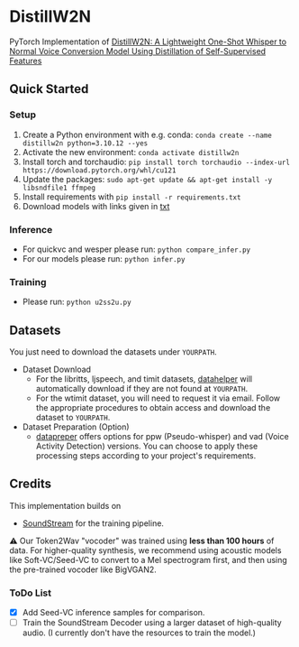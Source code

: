 # DistillW2N

PyTorch Implementation of [DistillW2N: A Lightweight One-Shot Whisper to Normal Voice Conversion Model Using Distillation of Self-Supervised Features](https://ieeexplore.ieee.org/abstract/document/10888480)

## Quick Started
### Setup
1. Create a Python environment with e.g. conda: `conda create --name distillw2n python=3.10.12 --yes`
2. Activate the new environment: `conda activate distillw2n`
3. Install torch and torchaudio: `pip install torch torchaudio --index-url https://download.pytorch.org/whl/cu121`
4. Update the packages: `sudo apt-get update && apt-get install -y libsndfile1 ffmpeg`
5. Install requirements with `pip install -r requirements.txt`
6. Download models with links given in [txt](https://github.com/tan90xx/distillw2n/blob/master/experiments/)

### Inference
- For quickvc and wesper please run: `python compare_infer.py`
- For our models please run: `python infer.py`

### Training
- Please run: `python u2ss2u.py`

## Datasets
You just need to download the datasets under `YOURPATH`. 
- Dataset Download
  - For the libritts, ljspeech, and timit datasets, [datahelper](https://github.com/tan90xx/distillw2n/tree/master/datahelper) will automatically download if they are not found at `YOURPATH`.
  - For the wtimit dataset, you will need to request it via email. Follow the appropriate procedures to obtain access and download the dataset to `YOURPATH`.
- Dataset Preparation (Option)
  - [datapreper](https://github.com/tan90xx/distillw2n/tree/master/datapreper) offers options for ppw (Pseudo-whisper) and vad (Voice Activity Detection) versions. You can choose to apply these processing steps according to your project's requirements.

## Credits
This implementation builds on
- [SoundStream](https://github.com/kaiidams/soundstream-pytorch) for the training pipeline.


⚠️ Our Token2Wav "vocoder" was trained using **less than 100 hours** of data. For higher-quality synthesis, we recommend using acoustic models like Soft-VC/Seed-VC to convert to a Mel spectrogram first, and then using the pre-trained vocoder like BigVGAN2.

### ToDo List
- [x] Add Seed-VC inference samples for comparison.
- [ ] Train the SoundStream Decoder using a larger dataset of high-quality audio. (I currently don't have the resources to train the model.)
